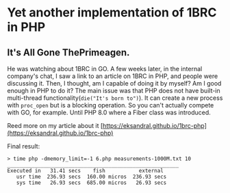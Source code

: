 # Yet another implementation of 1BRC in PHP
## It's All Gone ThePrimeagen.
He was watching about 1BRC in GO.
A few weeks later, in the internal company's chat, I saw a link to an article on 1BRC in PHP, and people were discussing it.
Then, I thought, am I capable of doing it by myself? Am I good enough in PHP to do it?
The main issue was that PHP does not have built-in multi-thread functionality(`die("It's born to")`).
It can create a new process with `proc_open` but is a blocking operation.
So you can't actually compete with GO, for example.
Until PHP 8.0 where a Fiber class was introduced.

Reed more on my article about it [https://eksandral.github.io/1brc-php](https://eksandral.github.io/1brc-php)

Final result:
```fish
> time php -dmemory_limit=-1 6.php measurements-1000M.txt 10
________________________________________________________
Executed in   31.41 secs    fish           external
   usr time  236.93 secs  160.00 micros  236.93 secs
   sys time   26.93 secs  685.00 micros   26.93 secs
```
